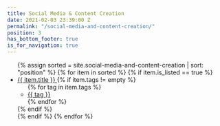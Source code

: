 ```yaml
---
title: Social Media & Content Creation
date: 2021-02-03 23:39:00 Z
permalink: "/social-media-and-content-creation/"
position: 3
has_bottom_footer: true
is_for_navigation: true
---
```


<!-- {% include page_header.html %} -->
<ul class="content_container-list_page_wrapper">
	{% assign sorted = site.social-media-and-content-creation | sort: "position" %}
	{% for item in sorted %}
		{% if item.is_listed == true %}
			<li class="list_page_wrapper-list_page_item">
				<a class="--anchor_styling --list_text_styling" href="{{ item.url }}">
					{{ item.title }}
				</a>
				{% if item.tags != empty %}
					<ul class="list_page_item-list_page_item_tag_list">
						{% for tag in item.tags %}
							<li class="list_page_item_tag_list-list_page_item_tag --tag_text_styling">
								<a href="" class="--anchor_styling">
									{{ tag }}
								</a>
							</li>
						{% endfor %}
					</ul>
				{% endif %}
			</li>
		{% endif %}
	{% endfor %}
</ul>
